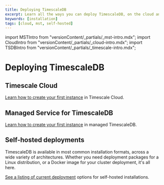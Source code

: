 ```yaml
---
title: Deploying TimescaleDB
excerpt: Learn all the ways you can deploy TimescaleDB, on the cloud and on your own hardware
keywords: [installation]
tags: [cloud, mst, self-hosted]
---
```


import MSTIntro from "versionContent/_partials/_mst-intro.mdx";
import CloudIntro from "versionContent/_partials/_cloud-intro.mdx";
import TSDBIntro from "versionContent/_partials/_timescale-intro.mdx";

# Deploying TimescaleDB

<TSDBIntro />

## Timescale Cloud

<CloudIntro />

[Learn how to create your first instance][timescale-cloud] in Timescale Cloud.

## Managed Service for TimescaleDB

<MSTIntro />

[Learn how to create your first instance][timescale-mst] in managed TimescaleDB.

## Self-hosted deployments

TimescaleDB is available in most common installation formats, across a wide
variety of architectures. Whether you need deployment packages for a Linux
distribution, or a Docker image for your cluster deployment, it's all here.

[See a listing of current deployment][self-hosted] options for self-hosted installations.

[self-hosted]: /install/:currentVersion:/self-hosted/
[timescale-cloud]: /install/:currentVersion:/installation-cloud/
[timescale-mst]: /install/:currentVersion:/installation-mst/
